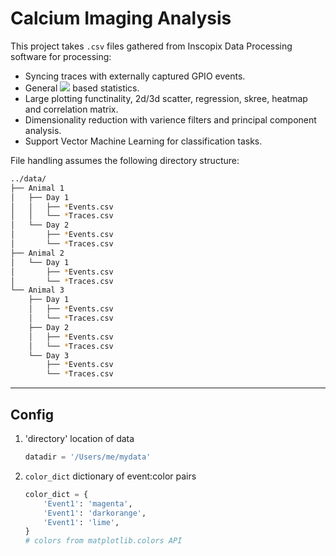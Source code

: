  # Calcium Imaging Analysis
 

This project takes `.csv` files gathered from Inscopix Data Processing software for processing:

* Syncing traces with externally captured GPIO events.
* General <img src="https://latex.codecogs.com/svg.image?\Delta&space;F/F" /> based statistics.
* Large plotting functinality, 2d/3d scatter, regression, skree, heatmap and correlation matrix.
* Dimensionality reduction with varience filters and principal component analysis.
* Support Vector Machine Learning for classification tasks.


File handling assumes the following directory structure:

```bash
../data/
├── Animal 1
│   ├── Day 1
│   │   ├── *Events.csv
│   │   └── *Traces.csv
│   └── Day 2
│       ├── *Events.csv
│       └── *Traces.csv
├── Animal 2
│   └── Day 1
│       ├── *Events.csv
│       └── *Traces.csv
└── Animal 3
    ├── Day 1
    │   ├── *Events.csv
    │   └── *Traces.csv
    ├── Day 2
    │   ├── *Events.csv
    │   └── *Traces.csv
    └── Day 3
        ├── *Events.csv
        └── *Traces.csv
```
---
## Config 

1. 'directory' location of data
   ```python
   datadir = '/Users/me/mydata'
   ```

2. `color_dict` dictionary of event:color pairs
   ```python
   color_dict = {
       'Event1': 'magenta',
       'Event1': 'darkorange',
       'Event1': 'lime',
   }
   # colors from matplotlib.colors API
   ```


